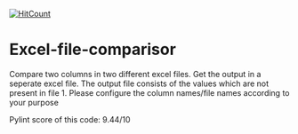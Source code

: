 
[![HitCount](http://hits.dwyl.com/itsrohanvj/itsrohanvj/Excel-file-comparisor.svg)](http://hits.dwyl.com/itsrohanvj/itsrohanvj/Excel-file-comparisor)

# Excel-file-comparisor
Compare two columns in two different excel files.
Get the output in a seperate excel file.
The output file consists of the values which are not present in file 1.
Please configure the column names/file names according to your purpose

Pylint score of this code: 9.44/10
